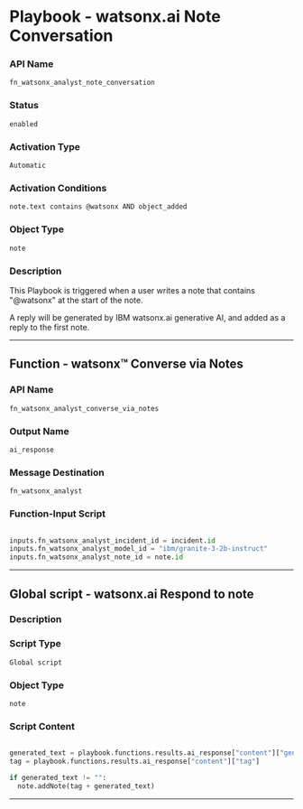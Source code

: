 <!--
    DO NOT MANUALLY EDIT THIS FILE
    THIS FILE IS AUTOMATICALLY GENERATED WITH resilient-sdk codegen
    Generated with resilient-sdk v51.0.2.2.1096
-->

# Playbook - watsonx.ai Note Conversation

### API Name
`fn_watsonx_analyst_note_conversation`

### Status
`enabled`

### Activation Type
`Automatic`

### Activation Conditions
`note.text contains @watsonx AND object_added`

### Object Type
`note`

### Description
This Playbook is triggered when a user writes a note that contains "@watsonx" at the start of the note. 

A reply will be generated by IBM watsonx.ai generative AI, and added as a reply to the first note.


---
## Function - watsonx™ Converse via Notes

### API Name
`fn_watsonx_analyst_converse_via_notes`

### Output Name
`ai_response`

### Message Destination
`fn_watsonx_analyst`

### Function-Input Script
```python

inputs.fn_watsonx_analyst_incident_id = incident.id
inputs.fn_watsonx_analyst_model_id = "ibm/granite-3-2b-instruct"
inputs.fn_watsonx_analyst_note_id = note.id

```

---

## Global script - watsonx.ai Respond to note

### Description


### Script Type
`Global script`

### Object Type
`note`

### Script Content
```python

generated_text = playbook.functions.results.ai_response["content"]["generated_text"]
tag = playbook.functions.results.ai_response["content"]["tag"]

if generated_text != "":
  note.addNote(tag + generated_text)

```

---

